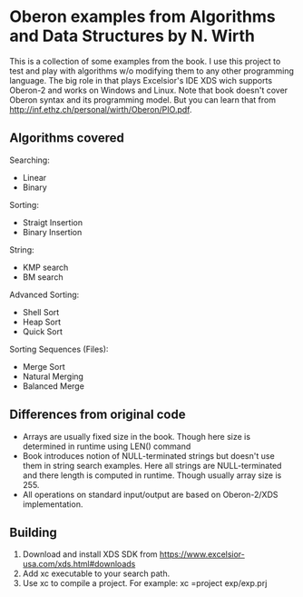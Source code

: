 # Oberon examples from Algorithms and Data Structures by N. Wirth

This is a collection of some examples from the book. I use this project to test and play with algorithms w/o modifying them to any other programming
language. The big role in that plays Excelsior's IDE XDS wich supports Oberon-2 and works on Windows and Linux. Note that book doesn't cover 
Oberon syntax and its programming model. But you can learn that from http://inf.ethz.ch/personal/wirth/Oberon/PIO.pdf.


## Algorithms covered

Searching: 
- Linear
- Binary

Sorting: 
- Straigt Insertion
- Binary Insertion

String:
- KMP search
- BM search

Advanced Sorting:
- Shell Sort
- Heap Sort
- Quick Sort

Sorting Sequences (Files):
- Merge Sort
- Natural Merging
- Balanced Merge

## Differences from original code

- Arrays are usually fixed size in the book. Though here size is determined in runtime using LEN() command
- Book introduces notion of NULL-terminated strings but doesn't use them in string search examples. Here all strings are NULL-terminated
  and there length is computed in runtime. Though usually array size is 255.
- All operations on standard input/output are based on Oberon-2/XDS implementation.

## Building

1. Download and install XDS SDK from https://www.excelsior-usa.com/xds.html#downloads 
2. Add xc executable to your search path.
3. Use xc to compile a project. For example: xc =project exp/exp.prj


